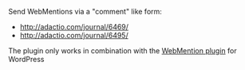Send WebMentions via a "comment" like form:

* http://adactio.com/journal/6469/
* http://adactio.com/journal/6495/

The plugin only works in combination with the [WebMention plugin](https://github.com/pfefferle/wordpress-webmention) for WordPress